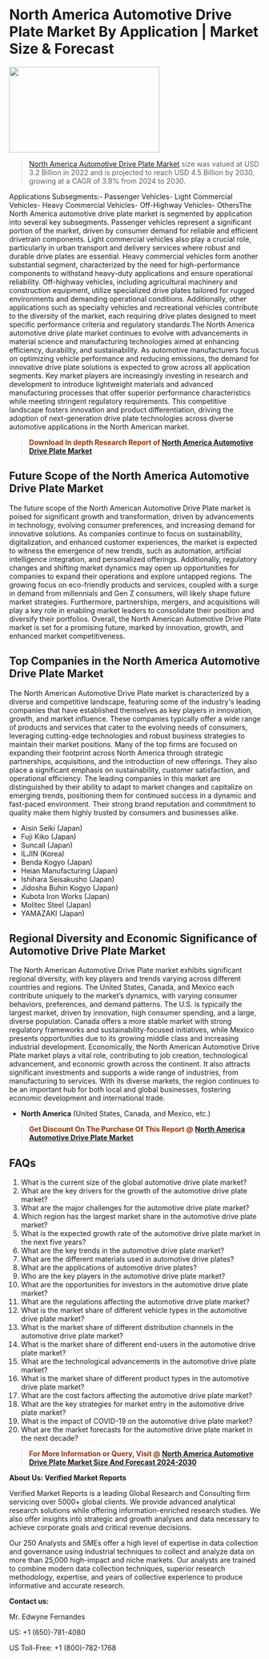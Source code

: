 <p><h1>North America Automotive Drive Plate Market By Application | Market Size & Forecast</h1><p><img class="aligncenter size-medium wp-image-105565" src="https://ffe5etoiles.com/wp-content/uploads/2025/01/MST7-300x171.png" alt="" width="300" height="171" /></p><blockquote><p><a href="https://www.verifiedmarketreports.com/download-sample/?rid=586724&utm_source=Github-NA&utm_medium=377" target="_blank">North America Automotive Drive Plate Market</a> size was valued at USD 3.2 Billion in 2022 and is projected to reach USD 4.5 Billion by 2030, growing at a CAGR of 3.8% from 2024 to 2030.</p></blockquote>Applications Subsegments:- Passenger Vehicles- Light Commercial Vehicles- Heavy Commercial Vehicles- Off-Highway Vehicles- OthersThe North America automotive drive plate market is segmented by application into several key subsegments. Passenger vehicles represent a significant portion of the market, driven by consumer demand for reliable and efficient drivetrain components. Light commercial vehicles also play a crucial role, particularly in urban transport and delivery services where robust and durable drive plates are essential. Heavy commercial vehicles form another substantial segment, characterized by the need for high-performance components to withstand heavy-duty applications and ensure operational reliability. Off-highway vehicles, including agricultural machinery and construction equipment, utilize specialized drive plates tailored for rugged environments and demanding operational conditions. Additionally, other applications such as specialty vehicles and recreational vehicles contribute to the diversity of the market, each requiring drive plates designed to meet specific performance criteria and regulatory standards.The North America automotive drive plate market continues to evolve with advancements in material science and manufacturing technologies aimed at enhancing efficiency, durability, and sustainability. As automotive manufacturers focus on optimizing vehicle performance and reducing emissions, the demand for innovative drive plate solutions is expected to grow across all application segments. Key market players are increasingly investing in research and development to introduce lightweight materials and advanced manufacturing processes that offer superior performance characteristics while meeting stringent regulatory requirements. This competitive landscape fosters innovation and product differentiation, driving the adoption of next-generation drive plate technologies across diverse automotive applications in the North American market.</p><blockquote><p><span style="color: #993300;"><strong>Download In depth Research Report of <a href="https://www.verifiedmarketreports.com/download-sample/?rid=586724&utm_source=Github-NA&utm_medium=377">North America Automotive Drive Plate Market</a></strong></span></p></blockquote><h2>Future Scope of the North America Automotive Drive Plate Market</h2><p>The future scope of the North American Automotive Drive Plate market is poised for significant growth and transformation, driven by advancements in technology, evolving consumer preferences, and increasing demand for innovative solutions. As companies continue to focus on sustainability, digitalization, and enhanced customer experiences, the market is expected to witness the emergence of new trends, such as automation, artificial intelligence integration, and personalized offerings. Additionally, regulatory changes and shifting market dynamics may open up opportunities for companies to expand their operations and explore untapped regions. The growing focus on eco-friendly products and services, coupled with a surge in demand from millennials and Gen Z consumers, will likely shape future market strategies. Furthermore, partnerships, mergers, and acquisitions will play a key role in enabling market leaders to consolidate their position and diversify their portfolios. Overall, the North American Automotive Drive Plate market is set for a promising future, marked by innovation, growth, and enhanced market competitiveness.</p><h2>Top Companies in the North America Automotive Drive Plate Market</h2><p>The North American Automotive Drive Plate market is characterized by a diverse and competitive landscape, featuring some of the industry's leading companies that have established themselves as key players in innovation, growth, and market influence. These companies typically offer a wide range of products and services that cater to the evolving needs of consumers, leveraging cutting-edge technologies and robust business strategies to maintain their market positions. Many of the top firms are focused on expanding their footprint across North America through strategic partnerships, acquisitions, and the introduction of new offerings. They also place a significant emphasis on sustainability, customer satisfaction, and operational efficiency. The leading companies in this market are distinguished by their ability to adapt to market changes and capitalize on emerging trends, positioning them for continued success in a dynamic and fast-paced environment. Their strong brand reputation and commitment to quality make them highly trusted by consumers and businesses alike.</p><p><ul><li>Aisin Seiki (Japan) </li><li> Fuji Kiko (Japan) </li><li> Suncall (Japan) </li><li> ILJIN (Korea) </li><li> Benda Kogyo (Japan) </li><li> Heian Manufacturing (Japan) </li><li> Ishihara Seisakusho (Japan) </li><li> Jidosha Buhin Kogyo (Japan) </li><li> Kubota Iron Works (Japan) </li><li> Molitec Steel (Japan) </li><li> YAMAZAKI (Japan)</li></ul></p><h2>Regional Diversity and Economic Significance of Automotive Drive Plate Market</h2><p>The North American Automotive Drive Plate market exhibits significant regional diversity, with key players and trends varying across different countries and regions. The United States, Canada, and Mexico each contribute uniquely to the market’s dynamics, with varying consumer behaviors, preferences, and demand patterns. The U.S. is typically the largest market, driven by innovation, high consumer spending, and a large, diverse population. Canada offers a more stable market with strong regulatory frameworks and sustainability-focused initiatives, while Mexico presents opportunities due to its growing middle class and increasing industrial development. Economically, the North American Automotive Drive Plate market plays a vital role, contributing to job creation, technological advancement, and economic growth across the continent. It also attracts significant investments and supports a wide range of industries, from manufacturing to services. With its diverse markets, the region continues to be an important hub for both local and global businesses, fostering economic development and international trade.</p><ul> <li><strong>North America</strong> (United States, Canada, and Mexico, etc.)</li></ul><blockquote><p><span style="color: #993300;"><strong>Get Discount On The Purchase Of This Report @ <a href="https://www.verifiedmarketreports.com/ask-for-discount/?rid=586724&utm_source=Github-NA&utm_medium=377">North America Automotive Drive Plate Market</a></strong></span></p></blockquote><h2>FAQs</h2><p><ol> <li>What is the current size of the global automotive drive plate market?</div><div></li> <li>What are the key drivers for the growth of the automotive drive plate market?</div><div></li> <li>What are the major challenges for the automotive drive plate market?</div><div></li> <li>Which region has the largest market share in the automotive drive plate market?</div><div></li> <li>What is the expected growth rate of the automotive drive plate market in the next five years?</div><div></li> <li>What are the key trends in the automotive drive plate market?</div><div></li> <li>What are the different materials used in automotive drive plates?</div><div></li> <li>What are the applications of automotive drive plates?</div><div></li> <li>Who are the key players in the automotive drive plate market?</div><div></li> <li>What are the opportunities for investors in the automotive drive plate market?</div><div></li> <li>What are the regulations affecting the automotive drive plate market?</div><div></li> <li>What is the market share of different vehicle types in the automotive drive plate market?</div><div></li> <li>What is the market share of different distribution channels in the automotive drive plate market?</div><div></li> <li>What is the market share of different end-users in the automotive drive plate market?</div><div></li> <li>What are the technological advancements in the automotive drive plate market?</div><div></li> <li>What is the market share of different product types in the automotive drive plate market?</div><div></li> <li>What are the cost factors affecting the automotive drive plate market?</div><div></li> <li>What are the key strategies for market entry in the automotive drive plate market?</div><div></li> <li>What is the impact of COVID-19 on the automotive drive plate market?</div><div></li> <li>What are the market forecasts for the automotive drive plate market in the next decade?</div><div></li></ol></p><blockquote><p><span style="color: #993300;"><strong>For More Information or Query, Visit @ <a href="https://www.verifiedmarketreports.com/product/automotive-drive-plate-market/">North America Automotive Drive Plate Market Size And Forecast 2024-2030</a></strong></span></p></blockquote><p><strong>About Us: Verified Market Reports</strong></p><p>Verified Market Reports is a leading Global Research and Consulting firm servicing over 5000+ global clients. We provide advanced analytical research solutions while offering information-enriched research studies. We also offer insights into strategic and growth analyses and data necessary to achieve corporate goals and critical revenue decisions.</p><p>Our 250 Analysts and SMEs offer a high level of expertise in data collection and governance using industrial techniques to collect and analyze data on more than 25,000 high-impact and niche markets. Our analysts are trained to combine modern data collection techniques, superior research methodology, expertise, and years of collective experience to produce informative and accurate research.</p><p><strong>Contact us:</strong></p><p>Mr. Edwyne Fernandes</p><p>US: +1 (650)-781-4080</p><p>US Toll-Free: +1 (800)-782-1768</p>
